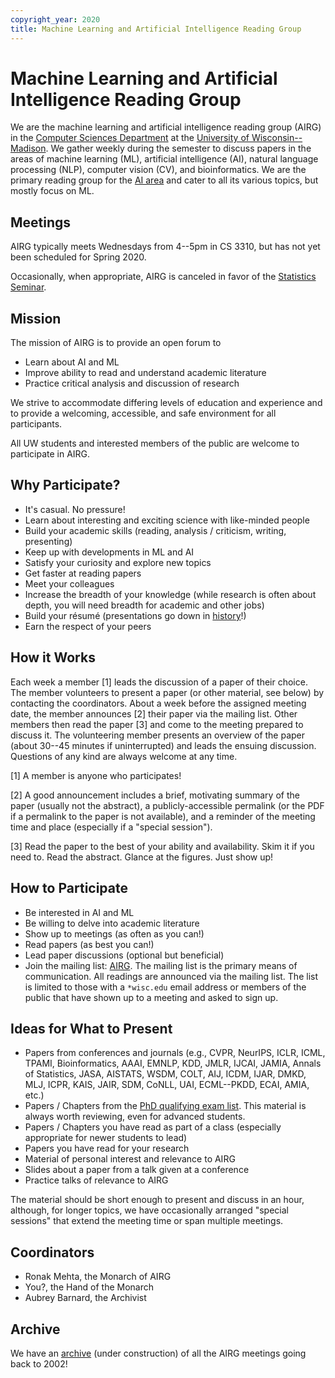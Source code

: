 ```yaml
---
copyright_year: 2020
title: Machine Learning and Artificial Intelligence Reading Group
---
```


Machine Learning and Artificial Intelligence Reading Group
==========================================================


We are the machine learning and artificial intelligence reading group
(AIRG) in the [Computer Sciences Department]( https://www.cs.wisc.edu/)
at the [University of Wisconsin--Madison]( http://www.wisc.edu/).  We
gather weekly during the semester to discuss papers in the areas of
machine learning (ML), artificial intelligence (AI), natural language
processing (NLP), computer vision (CV), and bioinformatics.  We are the
primary reading group for the [AI area](
https://research.cs.wisc.edu/areas/ai/) and cater to all its various
topics, but mostly focus on ML.


Meetings
--------

AIRG typically meets Wednesdays from 4--5pm in CS 3310, but has not yet
been scheduled for Spring 2020.

Occasionally, when appropriate, AIRG is canceled in favor of the
[Statistics Seminar]( https://www.stat.wisc.edu/seminars).


Mission
-------

The mission of AIRG is to provide an open forum to

* Learn about AI and ML
* Improve ability to read and understand academic literature
* Practice critical analysis and discussion of research

We strive to accommodate differing levels of education and experience
and to provide a welcoming, accessible, and safe environment for all
participants.

All UW students and interested members of the public are welcome to
participate in AIRG.


Why Participate?
----------------

* It's casual.  No pressure!
* Learn about interesting and exciting science with like-minded people
* Build your academic skills (reading, analysis / criticism, writing,
  presenting)
* Keep up with developments in ML and AI
* Satisfy your curiosity and explore new topics
* Get faster at reading papers
* Meet your colleagues
* Increase the breadth of your knowledge (while research is often about
  depth, you will need breadth for academic and other jobs)
* Build your résumé (presentations go down in [history]( archive.html)!)
* Earn the respect of your peers


How it Works
------------

Each week a member [1] leads the discussion of a paper of their choice.
The member volunteers to present a paper (or other material, see below)
by contacting the coordinators.  About a week before the assigned
meeting date, the member announces [2] their paper via the mailing list.
Other members then read the paper [3] and come to the meeting prepared
to discuss it.  The volunteering member presents an overview of the
paper (about 30--45 minutes if uninterrupted) and leads the ensuing
discussion.  Questions of any kind are always welcome at any time.

[1] A member is anyone who participates!

[2] A good announcement includes a brief, motivating summary of the
    paper (usually not the abstract), a publicly-accessible permalink
    (or the PDF if a permalink to the paper is not available), and a
    reminder of the meeting time and place (especially if a "special
    session").

[3] Read the paper to the best of your ability and availability.  Skim
    it if you need to.  Read the abstract.  Glance at the figures.  Just
    show up!


How to Participate
------------------

* Be interested in AI and ML
* Be willing to delve into academic literature
* Show up to meetings (as often as you can!)
* Read papers (as best you can!)
* Lead paper discussions (optional but beneficial)
* Join the mailing list: [AIRG](
  https://lists.cs.wisc.edu/mailman/listinfo/airg).  The mailing list is
  the primary means of communication.  All readings are announced via
  the mailing list.  The list is limited to those with a `*wisc.edu`
  email address or members of the public that have shown up to a meeting
  and asked to sign up.


Ideas for What to Present
-------------------------

* Papers from conferences and journals (e.g., CVPR, NeurIPS, ICLR, ICML,
  TPAMI, Bioinformatics, AAAI, EMNLP, KDD, JMLR, IJCAI, JAMIA, Annals of
  Statistics, JASA, AISTATS, WSDM, COLT, AIJ, ICDM, IJAR, DMKD, MLJ,
  ICPR, KAIS, JAIR, SDM, CoNLL, UAI, ECML--PKDD, ECAI, AMIA, etc.)
* Papers / Chapters from the [PhD qualifying exam list](
  http://aiqual.cs.wisc.edu/).  This material is always worth reviewing,
  even for advanced students.
* Papers / Chapters you have read as part of a class (especially
  appropriate for newer students to lead)
* Papers you have read for your research
* Material of personal interest and relevance to AIRG
* Slides about a paper from a talk given at a conference
* Practice talks of relevance to AIRG

The material should be short enough to present and discuss in an hour,
although, for longer topics, we have occasionally arranged "special
sessions" that extend the meeting time or span multiple meetings.


Coordinators
------------

* Ronak Mehta, the Monarch of AIRG
* You?, the Hand of the Monarch
* Aubrey Barnard, the Archivist


Archive
-------

We have an [archive](archive.html) (under construction) of all the AIRG
meetings going back to 2002!
